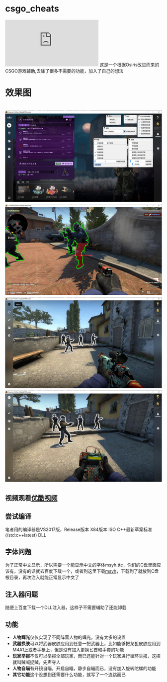 # csgo_cheats
[![CS:GO](https://www.csgo.com.cn/index.html)](https://www.csgo.com.cn/index.html) 
这是一个根据Osiris改进而来的CSGO游戏辅助,去除了很多不需要的功能，加入了自己的想法

# 效果图
<h1 align="center">
	<img src="test1.jpg" alt="新版">
	<img src="test2.jpg" alt="新版">
	<img src="test3.jpg" alt="新版">
	<img src="test4.jpg" alt="新版">
</h1>

## 视频观看[优酷视频](https://v.youku.com/v_show/id_XNDU5Mzk2Njc5Mg==.html)

## 尝试编译
笔者用的编译器是VS2017版，Release版本 X84版本 ISO C++最新草案标准(/std:c++latest) DLL

## 字体问题
为了正常中文显示，所以需要一个能显示中文的字体msyh.ttc，你们的C盘里面应该有，没有的话就去百度下载一个，或者到这里下载[msyh](http://font.chinaz.com/161111131720.htm)，下载到了就放到C盘根目录，再次注入就能正常显示中文了

## 注入器问题
随便上百度下载一个DLL注入器，这样子不需要辅助了还能卸载

## 功能
* **人物辉光**仅仅实现了不同阵营人物的辉光，没有太多的设置
* **武器换肤**可以将武器皮肤应用到任意一把武器上，比如能够把龙狙皮肤应用到M4A1上或者手枪上，但是没有加入更换匕首和手套的功能
* **玩家举报**不仅可以举报全部玩家，而已还能针对一个玩家进行循环举报，这招就叫贼喊捉贼，先声夺人
* **人物自瞄**有开镜自瞄，开启自瞄，静步自瞄而已，没有加入旋转陀螺的功能
* **其它功能**这个没想到还需要什么功能，就写了一个连跳而已









